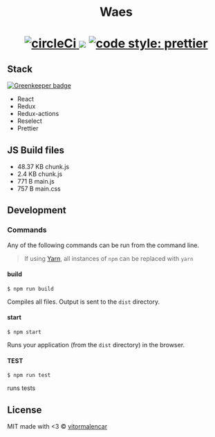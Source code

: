 <h1 align="center">
Waes
<br>
</h1>
<h1 align="center">
<a href="https://circleci.com/gh/vitormalencar/waes/">
  <img src="https://circleci.com/gh/vitormalencar/waes/tree/master.svg?style=svg" alt="circleCi">
</a>
<a href="https://codeclimate.com/github/vitormalencar/waes/maintainability"><img src="https://api.codeclimate.com/v1/badges/883483ee308ed590ec90/maintainability" /></a>
<a href="https://github.com/prettier/prettier">
  <img src="https://img.shields.io/badge/code_style-prettier-ff69b4.svg?style=flat-square" alt="code style: prettier" />
</a>
</h1>


## Stack

[![Greenkeeper badge](https://badges.greenkeeper.io/vitormalencar/waes.svg)](https://greenkeeper.io/)

- React
- Redux
- Redux-actions
- Reselect
- Prettier

## JS Build files

- 48.37 KB chunk.js
- 2.4 KB chunk.js
- 771 B main.js
- 757 B main.css

## Development

### Commands

Any of the following commands can be run from the command line.

> If using [Yarn](https://yarnpkg.com/), all instances of `npm` can be replaced with `yarn`

#### build

```
$ npm run build
```

Compiles all files. Output is sent to the `dist` directory.

#### start

```
$ npm start
```

Runs your application (from the `dist` directory) in the browser.

#### TEST

```
$ npm run test
```

runs tests

## License

MIT made with <3 © [vitormalencar](https://github.com/vitormalencar)
